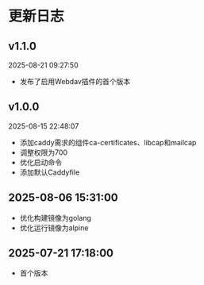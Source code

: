 # 更新日志

## v1.1.0

2025-08-21 09:27:50

- 发布了启用Webdav插件的首个版本

## v1.0.0

2025-08-15 22:48:07

- 添加caddy需求的组件ca-certificates、libcap和mailcap
- 调整权限为700
- 优化启动命令
- 添加默认Caddyfile

## 2025-08-06 15:31:00

- 优化构建镜像为golang
- 优化运行镜像为alpine

## 2025-07-21 17:18:00

- 首个版本
